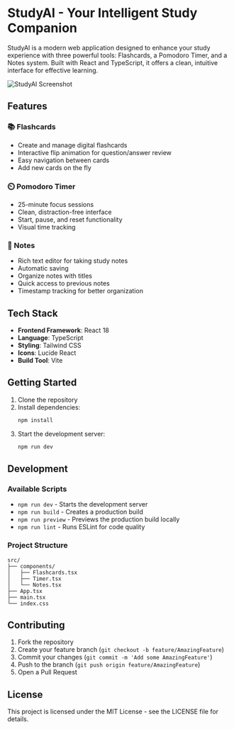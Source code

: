 # StudyAI - Your Intelligent Study Companion

StudyAI is a modern web application designed to enhance your study experience with three powerful tools: Flashcards, a Pomodoro Timer, and a Notes system. Built with React and TypeScript, it offers a clean, intuitive interface for effective learning.

![StudyAI Screenshot](https://images.unsplash.com/photo-1456324504439-367cee3b3c32?auto=format&fit=crop&w=1200&q=80)

## Features

### 📚 Flashcards
- Create and manage digital flashcards
- Interactive flip animation for question/answer review
- Easy navigation between cards
- Add new cards on the fly

### ⏲️ Pomodoro Timer
- 25-minute focus sessions
- Clean, distraction-free interface
- Start, pause, and reset functionality
- Visual time tracking

### 📝 Notes
- Rich text editor for taking study notes
- Automatic saving
- Organize notes with titles
- Quick access to previous notes
- Timestamp tracking for better organization

## Tech Stack

- **Frontend Framework**: React 18
- **Language**: TypeScript
- **Styling**: Tailwind CSS
- **Icons**: Lucide React
- **Build Tool**: Vite

## Getting Started

1. Clone the repository
2. Install dependencies:
   ```bash
   npm install
   ```
3. Start the development server:
   ```bash
   npm run dev
   ```

## Development

### Available Scripts

- `npm run dev` - Starts the development server
- `npm run build` - Creates a production build
- `npm run preview` - Previews the production build locally
- `npm run lint` - Runs ESLint for code quality

### Project Structure

```
src/
├── components/
│   ├── Flashcards.tsx
│   ├── Timer.tsx
│   └── Notes.tsx
├── App.tsx
├── main.tsx
└── index.css
```

## Contributing

1. Fork the repository
2. Create your feature branch (`git checkout -b feature/AmazingFeature`)
3. Commit your changes (`git commit -m 'Add some AmazingFeature'`)
4. Push to the branch (`git push origin feature/AmazingFeature`)
5. Open a Pull Request

## License

This project is licensed under the MIT License - see the LICENSE file for details.
